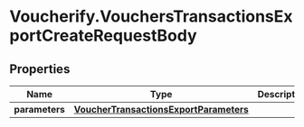 # Voucherify.VouchersTransactionsExportCreateRequestBody

## Properties

Name | Type | Description | Notes
------------ | ------------- | ------------- | -------------
**parameters** | [**VoucherTransactionsExportParameters**](VoucherTransactionsExportParameters.md) |  | [optional] 


